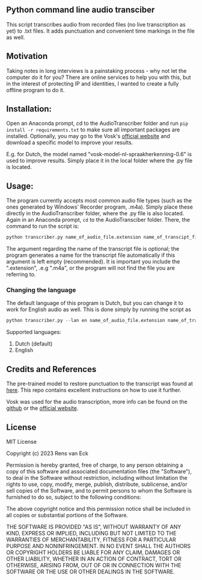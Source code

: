 ## Python command line audio transciber
This script transcribes audio from recorded files (no live transcription as yet) to .txt files. It adds punctuation and convenient time markings in the file as well.

## Motivation
Taking notes in long interviews is a painstaking process - why not let the computer do it for you? There are online services to help you with this, but in the interest of protecting IP and identities, I wanted to create a fully offline program to do it.

## Installation:

Open an Anaconda prompt, cd to the AudioTranscriber folder and run `pip install -r requirements.txt` to make sure
all important packages are installed. Optionally, you may go to the Vosk's [official website](https://alphacephei.com/vosk/models) and download a specific model to improve your results. 

E.g. for Dutch, the model named "vosk-model-nl-spraakherkenning-0.6" is used to improve results. Simply place it in the local folder where the .py file is located.

## Usage:

The program currently accepts most common audio file types (such as the ones generated by Windows' Recorder program, .m4a). 
Simply place these directly in the AudioTranscriber folder, where the .py file is also located.
Again in an Anaconda prompt, `cd` to the AudioTransciber folder. There, the command to run the script is:

```python
python transcriber.py name_of_audio_file.extension name_of_transcipt_file.txt
```

The argument regarding the name of the transcript file is optional; the program generates a name for the transcript file automatically if this argument is left empty (recommended). It is important you include the ".extension", .e.g ".m4a", or the program will not find the file you are referring to.

### Changing the language

The default language of this program is Dutch, but you can change it to work for English audio as well. This is done simply by running the script as
```python
python transcriber.py --lan en name_of_audio_file.extension name_of_transcipt_file.txt
```

Supported languages:
1. Dutch (default)
2. English

## Credits and References
The pre-trained model to restore punctuation to the transcript was found at [here](https://github.com/oliverguhr/deepmultilingualpunctuation). This repo contains excellent instructions on how to use it further.

Vosk was used for the audio transcription, more info can be found on the [github](https://github.com/alphacep/vosk-api) or the [official website](https://alphacephei.com/vosk/).

## License
MIT License 

Copyright (c) 2023 Rens van Eck

Permission is hereby granted, free of charge, to any person
obtaining a copy of this software and associated documentation
files (the "Software"), to deal in the Software without
restriction, including without limitation the rights to use,
copy, modify, merge, publish, distribute, sublicense, and/or sell
copies of the Software, and to permit persons to whom the
Software is furnished to do so, subject to the following
conditions:

The above copyright notice and this permission notice shall be
included in all copies or substantial portions of the Software.

THE SOFTWARE IS PROVIDED "AS IS", WITHOUT WARRANTY OF ANY KIND,
EXPRESS OR IMPLIED, INCLUDING BUT NOT LIMITED TO THE WARRANTIES
OF MERCHANTABILITY, FITNESS FOR A PARTICULAR PURPOSE AND
NONINFRINGEMENT. IN NO EVENT SHALL THE AUTHORS OR COPYRIGHT
HOLDERS BE LIABLE FOR ANY CLAIM, DAMAGES OR OTHER LIABILITY,
WHETHER IN AN ACTION OF CONTRACT, TORT OR OTHERWISE, ARISING
FROM, OUT OF OR IN CONNECTION WITH THE SOFTWARE OR THE USE OR
OTHER DEALINGS IN THE SOFTWARE.
